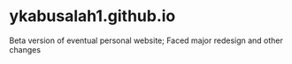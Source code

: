 # ykabusalah1.github.io
Beta version of eventual personal website; Faced major redesign and other changes
